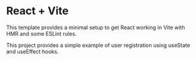 # React + Vite

This template provides a minimal setup to get React working in Vite with HMR and some ESLint rules.

This project provides a simple example of user registration using useState and useEffect hooks.
